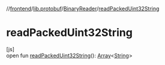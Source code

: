 //[frontend](../../../index.md)/[lib.protobuf](../index.md)/[BinaryReader](index.md)/[readPackedUint32String](read-packed-uint32-string.md)

# readPackedUint32String

[js]\
open fun [readPackedUint32String](read-packed-uint32-string.md)(): [Array](https://kotlinlang.org/api/latest/jvm/stdlib/kotlin/-array/index.html)&lt;[String](https://kotlinlang.org/api/latest/jvm/stdlib/kotlin/-string/index.html)&gt;
